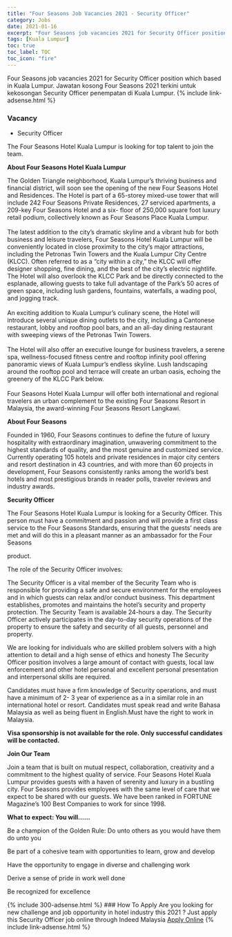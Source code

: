 ```yaml
---
title: "Four Seasons Job Vacancies 2021 - Security Officer" 
category: Jobs 
date: 2021-01-16 
excerpt: "Four Seasons job vacancies 2021 for Security Officer position which based in Kuala Lumpur. Jawatan kosong Four Seasons 2021 terkini untuk kekosongan Security Officer penempatan di Kuala Lumpur" 
tags: [Kuala Lumpur] 
toc: true 
toc_label: TOC 
toc_icon: "fire" 
--- 
```


Four Seasons job vacancies 2021 for Security Officer position which based in Kuala Lumpur. Jawatan kosong Four Seasons 2021 terkini untuk kekosongan Security Officer penempatan di Kuala Lumpur. 
{% include link-adsense.html %} 
### Vacancy 
- Security Officer 
<div><div><p>The Four Seasons Hotel Kuala Lumpur is looking for top talent to join the team.
</p><p></p><p><b>About Four Seasons Hotel Kuala Lumpur
</b></p><p></p><p>The Golden Triangle neighborhood, Kuala Lumpur&#8217;s thriving business and financial district, will soon see the opening of the new Four Seasons Hotel and Residences. The Hotel is part of a 65-storey mixed-use tower that will include 242 Four Seasons Private Residences, 27 serviced apartments, a 209-key Four Seasons Hotel and a six- floor of 250,000 square foot luxury retail podium, collectively known as Four Seasons Place Kuala Lumpur.
<br>
<br>
The latest addition to the city&#8217;s dramatic skyline and a vibrant hub for both business and leisure travelers, Four Seasons Hotel Kuala Lumpur will be conveniently located in close proximity to the city&#8217;s major attractions, including the Petronas Twin Towers and the Kuala Lumpur City Centre (KLCC). Often referred to as a &#8220;city within a city,&#8221; the KLCC will offer designer shopping, fine dining, and the best of the city&#8217;s electric nightlife. The Hotel will also overlook the KLCC Park and be directly connected to the esplanade, allowing guests to take full advantage of the Park&#8217;s 50 acres of green space, including lush gardens, fountains, waterfalls, a wading pool, and jogging track.
<br>
<br>
An exciting addition to Kuala Lumpur&#8217;s culinary scene, the Hotel will introduce several unique dining outlets to the city, including a Cantonese restaurant, lobby and rooftop pool bars, and an all-day dining restaurant with sweeping views of the Petronas Twin Towers.
<br>
<br>
The Hotel will also offer an executive lounge for business travelers, a serene spa, wellness-focused fitness centre and rooftop infinity pool offering panoramic views of Kuala Lumpur&#8217;s endless skyline. Lush landscaping around the rooftop pool and terrace will create an urban oasis, echoing the greenery of the KLCC Park below.
<br>
<br>
Four Seasons Hotel Kuala Lumpur will offer both international and regional travelers an urban complement to the existing Four Seasons Resort in Malaysia, the award-winning Four Seasons Resort Langkawi.
</p><p></p><p><b>About Four Seasons
</b></p><p></p><p>Founded in 1960, Four Seasons continues to define the future of luxury hospitality with extraordinary imagination, unwavering commitment to the highest standards of quality, and the most genuine and customized service. Currently operating 105 hotels and private residences in major city centers and resort destination in 43 countries, and with more than 60 projects in development, Four Seasons consistently ranks among the world&#8217;s best hotels and most prestigious brands in reader polls, traveler reviews and industry awards.
</p><p></p><p><b>Security Officer
</b></p><p>The Four Seasons Hotel Kuala Lumpur is looking for a Security Officer. This person must have a commitment and passion and will provide a first class service to the Four Seasons Standards, ensuring that the guests&#8217; needs are met and will do this in a pleasant manner as an ambassador for the Four Seasons
</p><p>product.
</p><p></p><p>The role of the Security Officer involves:
</p><p></p><p>The Security Officer is a vital member of the Security Team who is responsible for providing a safe and secure environment for the employees and in which guests can relax and/or conduct business. This department establishes, promotes and maintains the hotel&#8217;s security and property protection. The Security Team is available 24-hours a day. The Security Officer actively participates in the day-to-day security operations of the property to ensure the safety and security of all guests, personnel and property.
</p><p></p><p>We are looking for individuals who are skilled problem solvers with a high attention to detail and a high sense of ethics and honesty The Security Officer position involves a large amount of contact with guests, local law enforcement and other hotel personal and excellent personal presentation and interpersonal skills are required.
</p><p></p><p>Candidates must have a firm knowledge of Security operations, and must have a minimum of 2- 3 year of experience as a in a similar role in an international hotel or resort. Candidates must speak read and write Bahasa Malaysia as well as being fluent in English.Must have the right to work in Malaysia.
</p><p></p><p><b>Visa sponsorship is not available for the role. Only successful candidates will be contacted.
</b></p><p></p><p><b>Join Our Team
</b></p><p>Join a team that is built on mutual respect, collaboration, creativity and a commitment to the highest quality of service. Four Seasons Hotel Kuala Lumpur provides guests with a haven of serenity and luxury in a bustling city. Four Seasons provides employees with the same level of care that we expect to be shared with our guests. We have been ranked in FORTUNE Magazine&#8217;s 100 Best Companies to work for since 1998.
</p><p></p><p><b>What to expect: You will&#8230;&#8230;
</b></p><p>Be a champion of the Golden Rule: Do unto others as you would have them do unto you
</p><p>Be part of a cohesive team with opportunities to learn, grow and develop
</p><p>Have the opportunity to engage in diverse and challenging work
</p><p>Derive a sense of pride in work well done
</p><p>Be recognized for excellence</p></div><p></p></div> 
{% include 300-adsense.html %} 
### How To Apply 
Are you looking for new challenge and job opportunity in hotel industry this 2021 ?
Just apply this Security Officer job online through Indeed Malaysia 
<a href="https://malaysia.indeed.com/viewjob?jk=ecf87abe883319c3" class="btn btn--info" target="_blank" rel="nofollow noopenner">Apply Online</a> 
{% include link-adsense.html %} 
